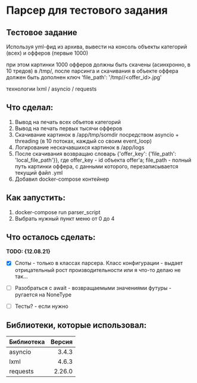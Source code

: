 # Парсер для тестового задания

## Тестовое задание
Используя yml-фид из архива, вывести на консоль объекты категорий (всех) и офферов (первые 1000)

при этом картинки 1000 офферов должны быть скачены (асинхронно, в 10 тредов) в /tmp/<somedir>, после парсинга и скачивания в объекте оффера должен быть дополнен ключ
'file_path': '/tmp/<somedir>/<offer_id>.jpg'

технологии
lxml / asyncio / requests

## Что сделал:

1. Вывод на печать всех объетов категорий
2. Вывод на печать первых тысячи офферов
3. Скачивание картинок в /app/tmp/somdir посредством asyncio + threading (в 10 потоках, каждый со своим event_loop)
4. Логирование нескачавшихся картинок в /app/logs
5. После скачивания возвращаю словарь {'offer_key': {'file_path': 'local_file_path'}}, где offer_key - id объекта offer'а; file_path - полный путь картинки оффера, с данными которого, перезаписывается текущий файл .yml
6. Добавил docker-compose контейнер

## Как запустить:
1. docker-compose run parser_script
2. Выбрать нужный пункт меню от 0 до 4

## Что осталось сделать:
**TODO: {12.08.21}**
- [x] Слоты - только в классах парсера. Класс конфигурации - выдает отрицательный рост производительности или я что-то делаю не так...
- [ ] Разобраться с await - возвращаемыми значениями футуры - ругается на NoneType
- [ ] Тесты? - если нужно


## Библиотеки, которые использовал:
|Библиотека|Версия|
|:--|--:|
|asyncio|3.4.3|
|lxml|4.6.3|
|requests|2.26.0|
